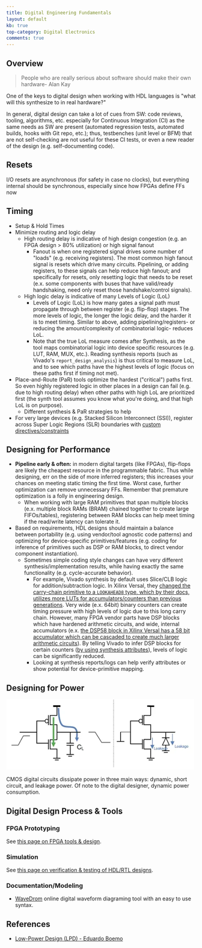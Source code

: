 ```yaml
---
title: Digital Engineering Fundamentals
layout: default
kb: true
top-category: Digital Electronics
comments: true
---
```


## Overview

> People who are really serious about software should make their own hardware- Alan Kay

One of the keys to digital design when working with HDL languages is "what will this synthesize to in real hardware?"

In general, digital design can take a lot of cues from SW: code reviews, tooling, algorithms, etc. especially for Continuous Integration (CI) as the same needs as SW are present (automated regression tests, automated builds, hooks with Git repo, etc.); thus, testbenches (unit level or BFM) that are not self-checking are not useful for these CI tests, or even a new reader of the design (e.g. self-documenting code).

## Resets

I/O resets are asynchronous (for safety in case no clocks), but everything internal should be synchronous, especially since how FPGAs define FFs now





## Timing

* Setup & Hold Times
* Minimize routing and logic delay
  - High routing delay is indicative of high design congestion (e.g. an FPGA design > 80% utilization) or high signal fanout
    + Fanout is when one registered signal drives some number of "loads" (e.g. receiving registers). The most common high fanout signal is resets which drive many circuits. Pipelining, or adding registers, to these signals can help reduce high fanout; and specifically for resets, only resetting logic that needs to be reset (e.x. some components with buses that have valid/ready handshaking, need only reset those handshake/control signals).
  - High logic delay is indicative of many Levels of Logic (LoL)
    + Levels of Logic (LoL) is how many gates a signal path must propagate through between register (e.g. flip-flop) stages. The more levels of logic, the longer the logic delay, and the harder it is to meet timing. Similar to above, adding pipelining/registers- or reducing the amount/complexity of combinatorial logic- reduces LoL.
    + Note that the true LoL measure comes after Synthesis, as the tool maps combinatorial logic into device specific resources (e.g. LUT, RAM, MUX, etc.). Reading synthesis reports (such as Vivado's `report_design_analysis`) is thus critical to measure LoL, and to see which paths have the highest levels of logic (focus on these paths first if timing not met).
* Place-and-Route (PaR) tools optimize the hardest ("critical") paths first. So even highly registered logic in other places in a design can fail (e.g. due to high routing delay) when other paths with high LoL are prioritized first (the synth tool assumes you know what you're doing, and that high LoL is on purpose).
  - Different synthesis & PaR strategies to help
* For very large devices (e.g. Stacked Silicon Interconnect (SSI)), register across Super Logic Regions (SLR) boundaries with [custom directives/constraints](https://www.xilinx.com/publications/events/developer-forum/2018-frankfurt/timing-closure-tips-and-tricks.pdf)






## Designing for Performance

- **Pipeline early & often:** in modern digital targets (like FPGAs), flip-flops are likely the cheapest resource in the programmable fabric. Thus while designing, err on the side of more inferred registers; this increases your chances on meeting static timing the first time. Worst case, further optimization can remove unnecessary FFs. Remember that  premature optimization is a folly in engineering design.
  + When working with large RAM primitives that span multiple blocks (e.x. multiple block RAMs (BRAM) chained together to create large FIFOs/tables), registering between RAM blocks can help meet timing if the read/write latency can tolerate it.
- Based on requirements, HDL designs should maintain a balance between portability (e.g. using vendor/tool agnostic code patterns) and optimizing for device-specific primitives/features (e.g. coding for inference of primitives such as DSP or RAM blocks, to direct vendor component instantiation).
  + Sometimes simple coding style changes can have very different synthesis/implementation results, while having exactly the same functionality (e.g. cycle-accurate behavior). 
    * For example, Vivado synthesis by default uses Slice/CLB logic for addition/subtraction logic. In Xilinx Versal, they [changed the carry-chain primitive to a `LOOKAHEAD8` type, which by their docs, utilizes more LUTs for accumulators/counters than previous generations](https://www.xilinx.com/content/dam/xilinx/support/documents/sw_manuals/xilinx2020_1/ug1273-versal-acap-design.pdf#page=70). Very wide (e.x. 64bit) binary counters can create timing pressure with high levels of logic due to this long carry chain. However, many FPGA vendor parts have DSP blocks which have hardened arithmetic circuits, and wide, internal accumulators (e.x. [the DSP58 block in Xilinx Versal has a 58 bit accumulator which can be cascaded to create much larger arithmetic circuits](https://docs.xilinx.com/r/en-US/am004-versal-dsp-engine/DSP58-Architecture)). By telling Vivado to infer DSP blocks for certain counters ([by using synthesis attributes](https://docs.xilinx.com/api/khub/documents/4JeDC1EhFUthUXDz8CF50w/content?Ft-Calling-App=ft%2Fturnkey-portal&Ft-Calling-App-Version=4.0.9&filename=ug901-vivado-synthesis.pdf#G4.369351)), levels of logic can be significantly reduced.
    * Looking at synthesis reports/logs can help verify attributes or show potential for device-primitive mapping.



## Designing for Power

![CMOS Power Dissipation](./cmos_power.png)

CMOS digital circuits dissipate power in three main ways: dynamic, short circuit, and leakage power. Of note to the digital designer, dynamic power consumption.



## Digital Design Process & Tools

### FPGA Prototyping

See [this page on FPGA tools & design](./fpga.html).


### Simulation

See [this page on verification & testing of HDL/RTL designs](./rtl_verif.html).

### Documentation/Modeling

- [WaveDrom](https://wavedrom.com/editor.html) online digital waveform diagraming tool with an easy to use syntax.



## References

* [Low-Power Design (LPD) - Eduardo Boemo](https://www.eurasip.org/Seminars/EURASIPLowPowerSeminar_talk1.pdf)

